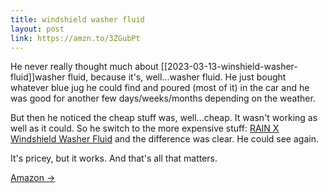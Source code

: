 ```yaml
---
title: windshield washer fluid
layout: post
link: https://amzn.to/3ZGubPt
---
```





He never really thought much about [[2023-03-13-winshield-washer-fluid]]washer fluid, because it's, well...washer fluid. He just bought whatever blue jug he
could find and poured (most of it) in the car and he was good for another few days/weeks/months depending on the weather.

But then he noticed the cheap stuff was, well...cheap. It wasn't working as well as it could. So he switch to the more
expensive stuff: [RAIN X Windshield Washer Fluid](https://amzn.to/3FmEBM6) and the difference was clear. He could see again.

It's pricey, but it works. And that's all that matters.

<a href="{{ page.link }}"> Amazon <span class="link-arrow"> &rarr;</span></a>
